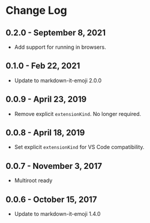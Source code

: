 # Change Log

## 0.2.0 - September 8, 2021
- Add support for running in browsers. 

## 0.1.0 - Feb 22, 2021
- Update to markdown-it-emoji 2.0.0

## 0.0.9 - April 23, 2019
- Remove explicit `extensionKind`. No longer required.

## 0.0.8 - April 18, 2019
- Set explicit `extensionKind` for VS Code compatibility.

## 0.0.7 - November 3, 2017
- Multiroot ready

## 0.0.6 - October 15, 2017
- Update to markdown-it-emoji 1.4.0